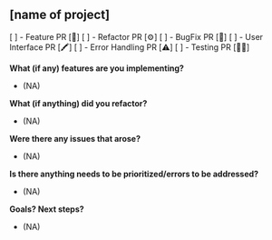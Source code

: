 ## [name of project]

[ ] - Feature PR [🧩]
[ ] - Refactor PR [⚙️]
[ ] - BugFix PR [🐞]
[ ] - User Interface PR [🖍]
[ ] - Error Handling PR [⚠️]
[ ] - Testing PR [🧑‍💻]

**What (if any) features are you implementing?**

 - (NA)

**What (if anything) did you refactor?**

 - (NA)

**Were there any issues that arose?**

 - (NA)

**Is there anything needs to be prioritized/errors to be addressed?**

 - (NA)

**Goals? Next steps?**

 - (NA)
